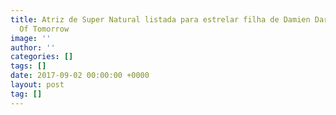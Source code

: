 ```yaml
---
title: Atriz de Super Natural listada para estrelar filha de Damien Darhk em DC Legends
  Of Tomorrow
image: ''
author: ''
categories: []
tags: []
date: 2017-09-02 00:00:00 +0000
layout: post
tag: []
---
```

